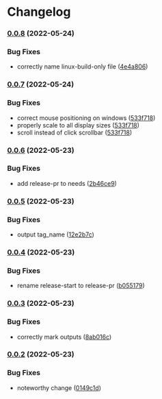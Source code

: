 # Changelog

### [0.0.8](https://github.com/Vilsol/oshabi/compare/v0.0.7...v0.0.8) (2022-05-24)


### Bug Fixes

* correctly name linux-build-only file ([4e4a806](https://github.com/Vilsol/oshabi/commit/4e4a806e5fe245380519ae705198215dc01296bb))

### [0.0.7](https://github.com/Vilsol/oshabi/compare/v0.0.6...v0.0.7) (2022-05-24)


### Bug Fixes

* correct mouse positioning on windows ([533f718](https://github.com/Vilsol/oshabi/commit/533f718d1b5440b6a548d97be03b493fe839d370))
* properly scale to all display sizes ([533f718](https://github.com/Vilsol/oshabi/commit/533f718d1b5440b6a548d97be03b493fe839d370))
* scroll instead of click scrollbar ([533f718](https://github.com/Vilsol/oshabi/commit/533f718d1b5440b6a548d97be03b493fe839d370))

### [0.0.6](https://github.com/Vilsol/oshabi/compare/v0.0.5...v0.0.6) (2022-05-23)


### Bug Fixes

* add release-pr to needs ([2b46ce9](https://github.com/Vilsol/oshabi/commit/2b46ce90872c22bf1b0b2492ff7cedfccc944347))

### [0.0.5](https://github.com/Vilsol/oshabi/compare/v0.0.4...v0.0.5) (2022-05-23)


### Bug Fixes

* output tag_name ([12e2b7c](https://github.com/Vilsol/oshabi/commit/12e2b7cf8f92a2a9c035d2cd043b6205c1414fd2))

### [0.0.4](https://github.com/Vilsol/oshabi/compare/v0.0.3...v0.0.4) (2022-05-23)


### Bug Fixes

* rename release-start to release-pr ([b055179](https://github.com/Vilsol/oshabi/commit/b055179f4ade51ec7189305232a322f4c7644b54))

### [0.0.3](https://github.com/Vilsol/oshabi/compare/v0.0.2...v0.0.3) (2022-05-23)


### Bug Fixes

* correctly mark outputs ([8ab016c](https://github.com/Vilsol/oshabi/commit/8ab016c40e286c78a1e657cec08041d9ba62675b))

### [0.0.2](https://github.com/Vilsol/oshabi/compare/v0.0.1...v0.0.2) (2022-05-23)


### Bug Fixes

* noteworthy change ([0149c1d](https://github.com/Vilsol/oshabi/commit/0149c1dc8c8e3a669fa2c57de513b8b2ba4af19c))
